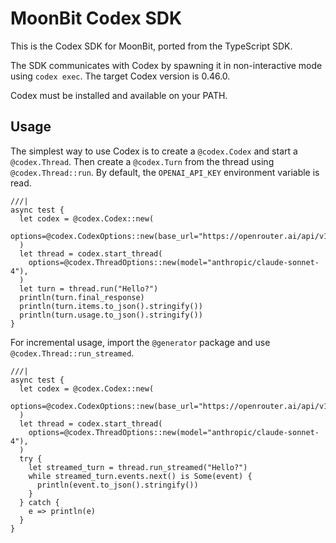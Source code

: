 # MoonBit Codex SDK

This is the Codex SDK for MoonBit, ported from the TypeScript SDK.

The SDK communicates with Codex by spawning it in non-interactive mode using
`codex exec`. The target Codex version is 0.46.0.

Codex must be installed and available on your PATH.

## Usage

The simplest way to use Codex is to create a `@codex.Codex` and start a
`@codex.Thread`. Then create a `@codex.Turn` from the thread using
`@codex.Thread::run`. By default, the `OPENAI_API_KEY` environment variable is
read.

```moonbit
///|
async test {
  let codex = @codex.Codex::new(
    options=@codex.CodexOptions::new(base_url="https://openrouter.ai/api/v1"),
  )
  let thread = codex.start_thread(
    options=@codex.ThreadOptions::new(model="anthropic/claude-sonnet-4"),
  )
  let turn = thread.run("Hello?")
  println(turn.final_response)
  println(turn.items.to_json().stringify())
  println(turn.usage.to_json().stringify())
}
```

For incremental usage, import the `@generator` package and use
`@codex.Thread::run_streamed`.

```moonbit
///|
async test {
  let codex = @codex.Codex::new(
    options=@codex.CodexOptions::new(base_url="https://openrouter.ai/api/v1"),
  )
  let thread = codex.start_thread(
    options=@codex.ThreadOptions::new(model="anthropic/claude-sonnet-4"),
  )
  try {
    let streamed_turn = thread.run_streamed("Hello?")
    while streamed_turn.events.next() is Some(event) {
      println(event.to_json().stringify())
    }
  } catch {
    e => println(e)
  }
}
```
